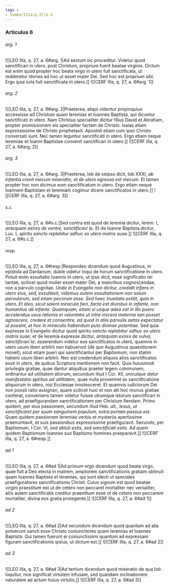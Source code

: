 ```yaml
---
tags : 
- Summa/IIIa/q.27/a.6
---
```


### Articulus 6

###### arg. 1
![[LEO IIIa, q. 27, a. 6#arg. 1|Ad sextum sic proceditur. Videtur quod sanctificari in utero, post Christum, proprium fuerit beatae virginis. Dictum est enim quod propter hoc beata virgo in utero fuit sanctificata, ut redderetur idonea ad hoc ut esset mater Dei. Sed hoc est proprium sibi. Ergo ipsa sola fuit sanctificata in utero.]]
![[CERF IIIa, q. 27, a. 6#arg. 1]]

###### arg. 2
![[LEO IIIa, q. 27, a. 6#arg. 2|Praeterea, aliqui videntur propinquius accessisse ad Christum quam Ieremias et Ioannes Baptista, qui dicuntur sanctificati in utero. Nam Christus specialiter dicitur filius David et Abraham, propter promissionem eis specialiter factam de Christo. Isaias etiam expressissime de Christo prophetavit. Apostoli etiam cum ipso Christo conversati sunt. Nec tamen leguntur sanctificati in utero. Ergo etiam neque Ieremiae et Ioanni Baptistae convenit sanctificari in utero.]]
![[CERF IIIa, q. 27, a. 6#arg. 2]]

###### arg. 3
![[LEO IIIa, q. 27, a. 6#arg. 3|Praeterea, Iob de seipso dicit, Iob XXXI, *ab infantia crevit mecum miseratio, et de utero egressa est mecum*. Et tamen propter hoc non dicimus eum sanctificatum in utero. Ergo etiam neque Ioannem Baptistam et Ieremiam cogimur dicere sanctificatos in utero.]]
![[CERF IIIa, q. 27, a. 6#arg. 3]]

###### s.c.
![[LEO IIIa, q. 27, a. 6#s.c.|Sed contra est quod de Ieremia dicitur, Ierem. I, *antequam exires de ventre, sanctificavi te*. Et de Ioanne Baptista dicitur, Luc. I, *spiritu sancto replebitur adhuc ex utero matris suae*.]]
![[CERF IIIa, q. 27, a. 6#s.c.]]

###### resp.
![[LEO IIIa, q. 27, a. 6#resp.|Respondeo dicendum quod Augustinus, in epistola ad Dardanum, dubie videtur loqui de horum sanctificatione in utero. Potuit enim exsultatio Ioannis in utero, ut ipse dicit, esse significatio rei tantae, scilicet quod mulier esset mater Dei, a maioribus cognoscendae, non a parvulo cognitae. *Unde in Evangelio non dicitur, credidit infans in utero eius, sed, exsultavit, videmus autem exsultationem non solum parvulorum, sed etiam pecorum esse. Sed haec inusitata extitit, quia in utero. Et ideo, sicut solent miracula fieri, facta est divinitus in infante, non humanitus ab infante. Quamquam, etiam si usque adeo est in illo puero acceleratus usus rationis et voluntatis ut intra viscera materna iam posset agnoscere, credere et consentire, ad quod in aliis parvulis aetas expectatur ut possint, et hoc in miraculis habendum puto divinae potentiae*. Sed quia expresse in Evangelio dicitur quod *spiritu sancto replebitur adhuc ex utero matris suae*; et de Ieremia expresse dicitur, *antequam exires de vulva, sanctificavi te*; asserendum videtur eos sanctificatos in utero, quamvis in utero usum liberi arbitrii non habuerunt (de quo Augustinus quaestionem movet); sicut etiam pueri qui sanctificantur per Baptismum, non statim habent usum liberi arbitrii. Nec est credendum aliquos alios sanctificatos esse in utero, de quibus Scriptura mentionem non facit. Quia huiusmodi privilegia gratiae, quae dantur aliquibus praeter legem communem, ordinantur ad utilitatem aliorum, secundum illud I Cor. XII, *unicuique datur manifestatio spiritus ad utilitatem*, quae nulla proveniret ex sanctificatione aliquorum in utero, nisi Ecclesiae innotesceret. Et quamvis iudiciorum Dei non possit ratio assignari, quare scilicet huic et non alii hoc munus gratiae conferat, conveniens tamen videtur fuisse utrumque istorum sanctificari in utero, ad praefigurandam sanctificationem per Christum fiendam. Primo quidem, per eius passionem, secundum illud Heb. ult., *Iesus, ut sanctificaret per suum sanguinem populum, extra portam passus est*. Quam quidem passionem Ieremias verbis et mysteriis apertissime praenuntiavit, et suis passionibus expressissime praefiguravit. Secundo, per Baptismum, I Cor. VI, *sed abluti estis, sed sanctificati estis*. Ad quem quidem Baptismum Ioannes suo Baptismo homines praeparavit.]]
![[CERF IIIa, q. 27, a. 6#resp.]]

###### ad 1
![[LEO IIIa, q. 27, a. 6#ad 1|Ad primum ergo dicendum quod beata virgo, quae fuit a Deo electa in matrem, ampliorem sanctificationis gratiam obtinuit quam Ioannes Baptista et Ieremias, qui sunt electi ut speciales praefiguratores sanctificationis Christi. Cuius signum est quod beatae virgini praestitum est ut de cetero non peccaret mortaliter nec venialiter, aliis autem sanctificatis creditur praestitum esse ut de cetero non peccarent mortaliter, divina eos gratia protegente.]]
![[CERF IIIa, q. 27, a. 6#ad 1]]

###### ad 2
![[LEO IIIa, q. 27, a. 6#ad 2|Ad secundum dicendum quod quantum ad alia potuerunt sancti esse Christo coniunctiores quam Ieremias et Ioannes Baptista. Qui tamen fuerunt ei coniunctissimi quantum ad expressam figuram sanctificationis ipsius, ut dictum est.]]
![[CERF IIIa, q. 27, a. 6#ad 2]]

###### ad 3
![[LEO IIIa, q. 27, a. 6#ad 3|Ad tertium dicendum quod miseratio de qua Iob loquitur, non significat virtutem infusam, sed quandam inclinationem naturalem ad actum huius virtutis.]]
![[CERF IIIa, q. 27, a. 6#ad 3]]

